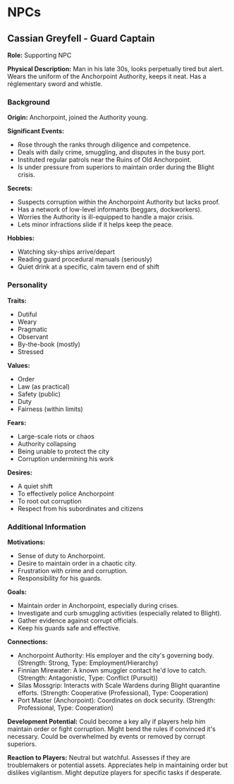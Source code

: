 # NPCs

## Cassian Greyfell - Guard Captain

**Role:** Supporting NPC

**Physical Description:** Man in his late 30s, looks perpetually tired but alert. Wears the uniform of the Anchorpoint Authority, keeps it neat. Has a réglementary sword and whistle.

### Background

**Origin:** Anchorpoint, joined the Authority young.

**Significant Events:**
- Rose through the ranks through diligence and competence.
- Deals with daily crime, smuggling, and disputes in the busy port.
- Instituted regular patrols near the Ruins of Old Anchorpoint.
- Is under pressure from superiors to maintain order during the Blight crisis.

**Secrets:**
- Suspects corruption within the Anchorpoint Authority but lacks proof.
- Has a network of low-level informants (beggars, dockworkers).
- Worries the Authority is ill-equipped to handle a major crisis.
- Lets minor infractions slide if it helps keep the peace.

**Hobbies:**
- Watching sky-ships arrive/depart
- Reading guard procedural manuals (seriously)
- Quiet drink at a specific, calm tavern end of shift

### Personality

**Traits:**
- Dutiful
- Weary
- Pragmatic
- Observant
- By-the-book (mostly)
- Stressed

**Values:**
- Order
- Law (as practical)
- Safety (public)
- Duty
- Fairness (within limits)

**Fears:**
- Large-scale riots or chaos
- Authority collapsing
- Being unable to protect the city
- Corruption undermining his work

**Desires:**
- A quiet shift
- To effectively police Anchorpoint
- To root out corruption
- Respect from his subordinates and citizens

### Additional Information

**Motivations:**
- Sense of duty to Anchorpoint.
- Desire to maintain order in a chaotic city.
- Frustration with crime and corruption.
- Responsibility for his guards.

**Goals:**
- Maintain order in Anchorpoint, especially during crises.
- Investigate and curb smuggling activities (especially related to Blight).
- Gather evidence against corrupt officials.
- Keep his guards safe and effective.

**Connections:**
- Anchorpoint Authority: His employer and the city's governing body. (Strength: Strong, Type: Employment/Hierarchy)
- Finnian Mirewater: A known smuggler contact he'd love to catch. (Strength: Antagonistic, Type: Conflict (Pursuit))
- Silas Mossgrip: Interacts with Scale Wardens during Blight quarantine efforts. (Strength: Cooperative (Professional), Type: Cooperation)
- Port Master (Anchorpoint): Coordinates on dock security. (Strength: Professional, Type: Cooperation)

**Development Potential:** Could become a key ally if players help him maintain order or fight corruption. Might bend the rules if convinced it's necessary. Could be overwhelmed by events or removed by corrupt superiors.

**Reaction to Players:** Neutral but watchful. Assesses if they are troublemakers or potential assets. Appreciates help in maintaining order but dislikes vigilantism. Might deputize players for specific tasks if desperate.